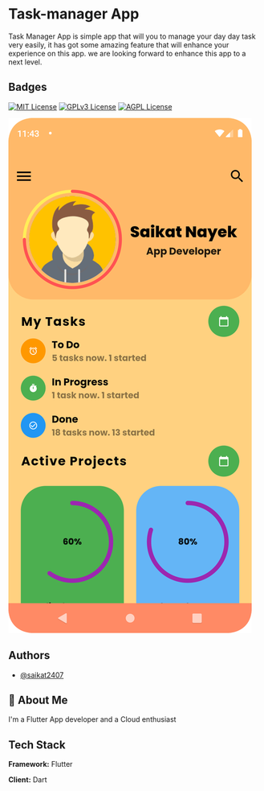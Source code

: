 # Task-manager App

Task Manager App is simple app that will you to manage your day day task very easily, it has got some amazing feature that will enhance your experience on this app. we are looking forward to enhance this app to a next level.



## Badges

[![MIT License](https://img.shields.io/badge/License-MIT-green.svg)](https://choosealicense.com/licenses/mit/)
[![GPLv3 License](https://img.shields.io/badge/License-GPL%20v3-yellow.svg)](https://opensource.org/licenses/)
[![AGPL License](https://img.shields.io/badge/license-AGPL-blue.svg)](http://www.gnu.org/licenses/agpl-3.0)

![](https://github.com/Saikat2407/Task-Manager_App/blob/master/App%20ScreenShot/Home-page%20view.png)

## Authors

- [@saikat2407](https://www.github.com/saikat2407)


## 🚀 About Me
I'm a Flutter App developer and a Cloud enthusiast


## Tech Stack

**Framework:** Flutter

**Client:** Dart